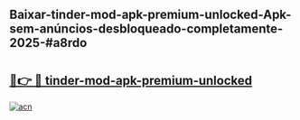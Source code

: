 ## Baixar-tinder-mod-apk-premium-unlocked-Apk-sem-anúncios-desbloqueado-completamente-2025-#a8rdo

# <h2><a href="https://ainizakaria.my?title=tinder-mod-apk-premium-unlocked&ref=20M">🔗👉 🔴 tinder-mod-apk-premium-unlocked</a></h2>

[![acn](https://github.com/user-attachments/assets/0f9c940e-d8b0-45ae-aac7-cd30a18b3e1c)](https://ainizakaria.my?title=tinder-mod-apk-premium-unlocked&ref=20M)

